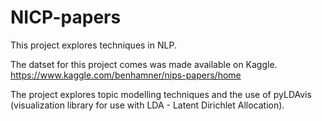 # NICP-papers

This project explores techniques in NLP.

The datset for this project comes was made available on Kaggle. https://www.kaggle.com/benhamner/nips-papers/home 

The project explores topic modelling techniques and the use of pyLDAvis (visualization library for use with LDA - Latent Dirichlet Allocation).
